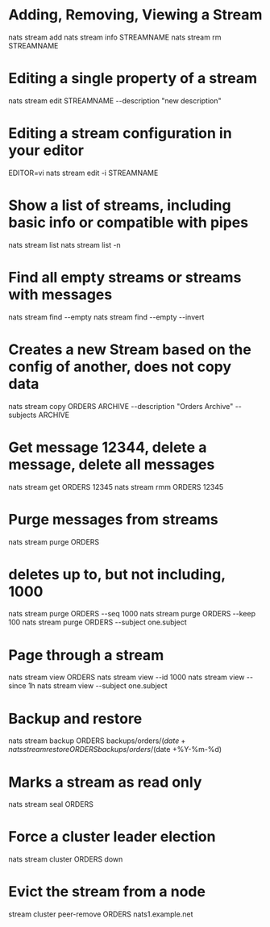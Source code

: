 # Adding, Removing, Viewing a Stream
nats stream add
nats stream info STREAMNAME
nats stream rm STREAMNAME

# Editing a single property of a stream
nats stream edit STREAMNAME --description "new description"
# Editing a stream configuration in your editor
EDITOR=vi nats stream edit -i STREAMNAME

# Show a list of streams, including basic info or compatible with pipes
nats stream list
nats stream list -n

# Find all empty streams or streams with messages
nats stream find --empty
nats stream find --empty --invert

# Creates a new Stream based on the config of another, does not copy data
nats stream copy ORDERS ARCHIVE --description "Orders Archive" --subjects ARCHIVE

# Get message 12344, delete a message, delete all messages
nats stream get ORDERS 12345
nats stream rmm ORDERS 12345

# Purge messages from streams
nats stream purge ORDERS
# deletes up to, but not including, 1000
nats stream purge ORDERS --seq 1000
nats stream purge ORDERS --keep 100
nats stream purge ORDERS --subject one.subject

# Page through a stream
nats stream view ORDERS
nats stream view --id 1000
nats stream view --since 1h
nats stream view --subject one.subject

# Backup and restore
nats stream backup ORDERS backups/orders/$(date +%Y-%m-%d)
nats stream restore ORDERS backups/orders/$(date +%Y-%m-%d)

# Marks a stream as read only
nats stream seal ORDERS

# Force a cluster leader election
nats stream cluster ORDERS down

# Evict the stream from a node
stream cluster peer-remove ORDERS nats1.example.net
